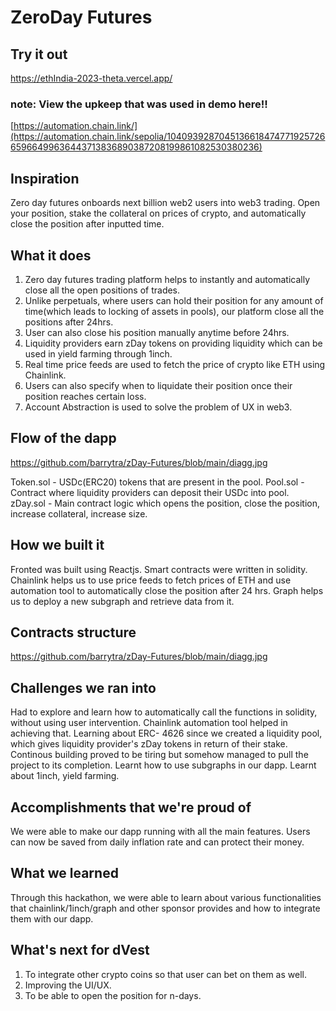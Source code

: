 # ZeroDay Futures
## Try it out
https://ethIndia-2023-theta.vercel.app/
### note: View the upkeep that was used in demo here!!
[https://automation.chain.link/](https://automation.chain.link/sepolia/104093928704513661847477192572665966499636443713836890387208199861082530380236)
## Inspiration
Zero day futures onboards next billion web2 users into web3 trading. Open your position, stake the collateral on prices of crypto, and automatically close the position after inputted time.
## What it does
1) Zero day futures trading platform helps to instantly and automatically close all the open positions of trades. 
2) Unlike perpetuals, where users can hold their position for any amount of time(which leads to locking of assets in pools), our platform close all the positions after 24hrs. 
3) User can also close his position manually anytime before 24hrs. 
4) Liquidity providers earn zDay tokens on providing liquidity which can be used in yield farming through 1inch. 
5) Real time price feeds are used to fetch the price of crypto like ETH using Chainlink. 
6) Users can also specify when to liquidate their position once their position reaches certain loss. 
7) Account Abstraction is used to solve the problem of UX in web3. 
## Flow of the dapp
https://github.com/barrytra/zDay-Futures/blob/main/diagg.jpg

Token.sol - USDc(ERC20) tokens that are present in the pool.
Pool.sol - Contract where liquidity providers can deposit their USDc into pool.
zDay.sol - Main contract logic which opens the position, close the position, increase collateral, increase size.

## How we built it
Fronted was built using Reactjs. Smart contracts were written in solidity. Chainlink helps us to use price feeds to fetch prices of ETH and use automation tool to automatically close the position after 24 hrs. Graph helps us to deploy a new subgraph and retrieve data from it.
## Contracts structure
https://github.com/barrytra/zDay-Futures/blob/main/diagg.jpg

## Challenges we ran into
Had to explore and learn how to automatically call the functions in solidity, without using user intervention. Chainlink automation tool helped in achieving that. 
Learning about ERC- 4626 since we created a liquidity pool, which gives liquidity provider's zDay tokens in return of their stake.
Continous building proved to be tiring but somehow managed to pull the project to its completion.
Learnt how to use subgraphs in our dapp.
Learnt about 1inch, yield farming. 
## Accomplishments that we're proud of
We were able to make our dapp running with all the main features. Users can now be saved from daily inflation rate and can protect their money.
## What we learned
Through this hackathon, we were able to learn about various functionalities that chainlink/1inch/graph and other sponsor provides and how to integrate them with our dapp. 
## What's next for dVest
1) To integrate other crypto coins so that user can bet on them as well.
2) Improving the UI/UX.
3) To be able to open the position for n-days.

